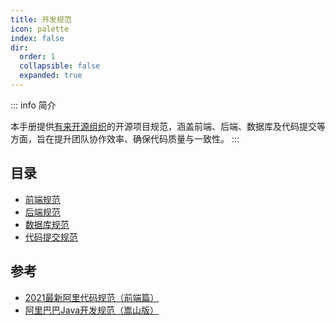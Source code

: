 ```yaml
---
title: 开发规范
icon: palette
index: false
dir:
  order: 1
  collapsible: false
  expanded: true
---
```


::: info 简介

本手册提供[有来开源组织](https://gitee.com/youlaiorg)的开源项目规范，涵盖前端、后端、数据库及代码提交等方面，旨在提升团队协作效率、确保代码质量与一致性。
:::

## 目录


- [前端规范](./1.前端规范/README.md)
- [后端规范](./2.后端规范/README.md)
- [数据库规范](./3.数据库规范/README.md)
- [代码提交规范](./4.代码提交规范/README.md)



## 参考

- [2021最新阿里代码规范（前端篇）](https://developer.aliyun.com/article/850913)
- [阿里巴巴Java开发规范（嵩山版）](https://developer.aliyun.com/topic/java20)

